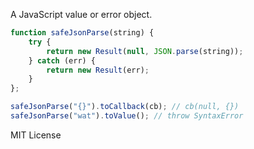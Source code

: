 A JavaScript value or error object.

```js
function safeJsonParse(string) {
    try {
        return new Result(null, JSON.parse(string));
    } catch (err) {
        return new Result(err);
    }
};

safeJsonParse("{}").toCallback(cb); // cb(null, {})
safeJsonParse("wat").toValue(); // throw SyntaxError
```

MIT License
